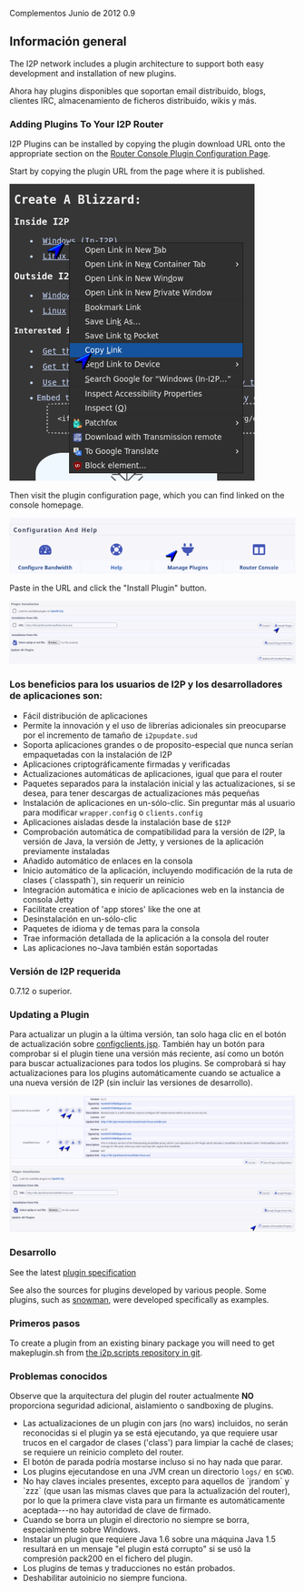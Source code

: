  Complementos Junio de 2012 0.9 

## Información general

The I2P network includes a plugin architecture to support both easy
development and installation of new plugins.

Ahora hay plugins disponibles que soportan email distribuido, blogs,
clientes IRC, almacenamiento de ficheros distribuido, wikis y más.

### Adding Plugins To Your I2P Router

I2P Plugins can be installed by copying the plugin download URL onto the
appropriate section on the [Router Console Plugin Configuration
Page](http://127.0.0.1:7657/configplugins).

Start by copying the plugin URL from the page where it is published.

![](/_static/images/plugins/plugin-step-0.png)

Then visit the plugin configuration page, which you can find linked on
the console homepage.

![](/_static/images/plugins/plugin-step-1.png)

Paste in the URL and click the \"Install Plugin\" button.

![](/_static/images/plugins/plugin-step-2.png)

### Los beneficios para los usuarios de I2P y los desarrolladores de aplicaciones son:

- Fácil distribución de aplicaciones
- Permite la innovación y el uso de librerías adicionales sin
 preocuparse por el incremento de tamaño de `i2pupdate.sud`
- Soporta aplicaciones grandes o de proposito-especial que nunca
 serían empaquetadas con la instalación de I2P
- Aplicaciones criptográficamente firmadas y verificadas
- Actualizaciones automáticas de aplicaciones, igual que para el
 router
- Paquetes separados para la instalación inicial y las
 actualizaciones, si se desea, para tener descargas de
 actualizaciones más pequeñas
- Instalación de aplicaciones en un-sólo-clic. Sin preguntar más al
 usuario para modificar `wrapper.config` o `clients.config`
- Aplicaciones aisladas desde la instalación base de `$I2P`
- Comprobación automática de compatibilidad para la versión de I2P, la
 versión de Java, la versión de Jetty, y versiones de la aplicación
 previamente instaladas
- Añadido automático de enlaces en la consola
- Inicio automático de la aplicación, incluyendo modificación de la
 ruta de clases (\`classpath\`), sin requerir un reinicio
- Integración automática e inicio de aplicaciones web en la instancia
 de consola Jetty
- Facilitate creation of \'app stores\' like the one at [](http://)
- Desinstalación en un-sólo-clic
- Paquetes de idioma y de temas para la consola
- Trae información detallada de la aplicación a la consola del router
- Las aplicaciones no-Java también están soportadas

### Versión de I2P requerida

0.7.12 o superior.

### Updating a Plugin

Para actualizar un plugin a la última versión, tan solo haga clic en el
botón de actualización sobre
[configclients.jsp](http://127.0.0.1:7657/configclients.jsp#plugin).
También hay un botón para comprobar si el plugin tiene una versión más
reciente, así como un botón para buscar actualizaciones para todos los
plugins. Se comprobará si hay actualizaciones para los plugins
automáticamente cuando se actualice a una nueva versión de I2P (sin
incluir las versiones de desarrollo).

![](/_static/images/plugins/plugin-update-0.png)

### Desarrollo

See the latest [plugin specification]()

See also the sources for plugins developed by various people. Some
plugins, such as
[snowman](http:///plugins/snowman), were
developed specifically as examples.

### Primeros pasos

To create a plugin from an existing binary package you will need to get
makeplugin.sh from [the i2p.scripts repository in
git]().

### Problemas conocidos

Observe que la arquitectura del plugin del router actualmente **NO**
proporciona seguridad adicional, aislamiento o sandboxing de plugins.

- Las actualizaciones de un plugin con jars (no wars) incluidos, no
 serán reconocidas si el plugin ya se está ejecutando, ya que
 requiere usar trucos en el cargador de clases (\'class\') para
 limpiar la caché de clases; se requiere un reinicio completo del
 router.
- El botón de parada podría mostarse incluso si no hay nada que parar.
- Los plugins ejecutandose en una JVM crean un directorio `logs/` en
 `$CWD`.
- No hay claves inciales presentes, excepto para aquellos de
 \`jrandom\` y \`zzz\` (que usan las mismas claves que para la
 actualización del router), por lo que la primera clave vista para un
 firmante es automáticamente aceptada---no hay autoridad de clave de
 firmado.
- Cuando se borra un plugin el directorio no siempre se borra,
 especialmente sobre Windows.
- Instalar un plugin que requiere Java 1.6 sobre una máquina Java 1.5
 resultará en un mensaje \"el plugin está corrupto\" si se usó la
 compresión pack200 en el fichero del plugin.
- Los plugins de temas y traducciones no están probados.
- Deshabilitar autoinicio no siempre funciona.


